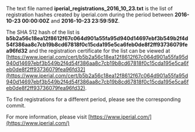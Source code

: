 The text file named **iperial_registrations_2016_10_23.txt** is the list of registration hashes created by iperial.com during the period between **2016-10-23 00:00:00Z** and **2016-10-23 23:59:59Z**.

The SHA 512 hash of the list is **b5b2a56c18ea12f8612f67c064d901a55fa95d940d14697ebf3b549b2f4d54f386aa8c7cb19b8cd67818f0c15cda195e5ca6feb0de8f2ff93736079fea96fd32** and the registration certificate for the list can be viewed at [https://www.iperial.com/cert/b5b2a56c18ea12f8612f67c064d901a55fa95d940d14697ebf3b549b2f4d54f386aa8c7cb19b8cd67818f0c15cda195e5ca6feb0de8f2ff93736079fea96fd32](https://www.iperial.com/cert/b5b2a56c18ea12f8612f67c064d901a55fa95d940d14697ebf3b549b2f4d54f386aa8c7cb19b8cd67818f0c15cda195e5ca6feb0de8f2ff93736079fea96fd32).

To find registrations for a different period, please see the corresponding commit.

For more information, please visit [https://www.iperial.com/](https://www.iperial.com/)
